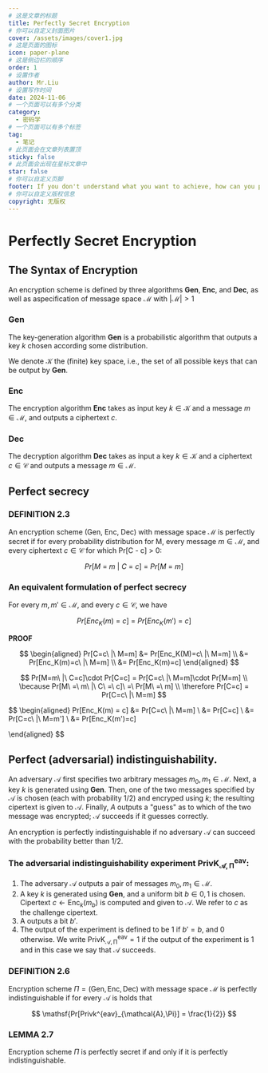```yaml
---
# 这是文章的标题
title: Perfectly Secret Encryption
# 你可以自定义封面图片
cover: /assets/images/cover1.jpg
# 这是页面的图标
icon: paper-plane
# 这是侧边栏的顺序
order: 1
# 设置作者
author: Mr.Liu
# 设置写作时间
date: 2024-11-06
# 一个页面可以有多个分类
category:
  - 密码学
# 一个页面可以有多个标签
tag:
  - 笔记
# 此页面会在文章列表置顶
sticky: false
# 此页面会出现在星标文章中
star: false
# 你可以自定义页脚
footer: If you don't understand what you want to achieve, how can you possibly know when (or if) you have achieved it?
# 你可以自定义版权信息
copyright: 无版权
---
```


# Perfectly Secret Encryption

## The Syntax of Encryption

An encryption scheme is defined by three algorithms **Gen**, **Enc**, and **Dec**, as well as aspecification of message space $\mathcal{M}$ with $|\mathcal{M}| > 1$

### **Gen**

The key-generation algorithm **Gen** is a probabilistic algorithm that outputs a key $k$ chosen according some distribution.

We denote $\mathcal{K}$ the (finite) key space, i.e., the set of all possible keys that can be output by **Gen**.

### **Enc**

The encryption algorithm **Enc** takes as input key $k \in \mathcal{K}$ and a message $m \in \mathcal{M}$, and outputs a ciphertext $c$.

### **Dec**

The decryption algorithm **Dec** takes as input a key $k \in \mathcal{K}$ and a ciphertext $c \in \mathcal{C}$ and outputs a message $m \in \mathcal{M}$.

## Perfect secrecy

### DEFINITION 2.3

An encryption scheme (Gen, Enc, Dec) with message space $\mathcal{M}$ is perfectly secret if for every probability distribution for M, every message $m \in \mathcal{M}$, and every ciphertext $c \in \mathcal{C}$ for which Pr[C - c] > 0:

$$
Pr[M\ =\ m\ |\ C\ =\ c]\ =\ Pr[M\ =\ m]
$$

### An equivalent formulation of perfect secrecy

For every $m, m' \in \mathcal{M}$, and every $c \in \mathcal{C}$, we have

$$
Pr[Enc_K(m)\ =\ c]\ =\ Pr[Enc_K(m')\ =\ c] 
$$

**PROOF**

$$
\begin{aligned}
Pr[C=c\ |\ M=m] &= Pr[Enc_K(M)=c\ |\ M=m] \\
&= Pr[Enc_K(m)=c\ |\ M=m] \\
&= Pr[Enc_K(m)=c]
\end{aligned}
$$

$$
Pr[M=m\ |\ C=c]\cdot Pr[C=c] = Pr[C=c\ |\ M=m]\cdot Pr[M=m] \\
\because Pr[M\ =\ m\ |\ C\ =\ c]\ =\ Pr[M\ =\ m] \\
\therefore Pr[C=c] = Pr[C=c\ |\ M=m]
$$

$$
\begin{aligned}
Pr[Enc_K(m) = c] &= Pr[C=c\ |\ M=m] \\
&= Pr[C=c] \\
&= Pr[C=c\ |\ M=m'] \\
&= Pr[Enc_K(m')=c]

\end{aligned}
$$

## Perfect (adversarial) indistinguishability.

An adversary $\mathcal{A}$ first specifies two arbitrary messages $m_0, m_1 \in \mathcal{M}$.
Next, a key $k$ is generated using **Gen**.
Then, one of the two messages specified by $\mathcal{A}$ is chosen (each with probability 1/2) and encryped using $k$; the resulting cipertext is given to $\mathcal{A}$.
Finally, $A$ outputs a "guess" as to which of the two message was encrypted; $\mathcal{A}$ succeeds if it guesses correctly.

An encryption is perfectly indistinguishable if no adversary $\mathcal{A}$ can succeed with the probability better than 1/2.

### The adversarial indistinguishability experiment $\mathsf{PrivK^{eav}_{\mathcal{A}, \Pi}}$:

1. The adversary $\mathcal{A}$ outputs a pair of messages $m_0, m_1 \in \mathcal{M}$.
2. A key $k$ is generated using **Gen**, and a uniform bit $b \in {0, 1}$ is chosen. Cipertext $c \leftarrow \mathsf{Enc}_k(m_b)$ is computed and given to $\mathcal{A}$. We refer to $c$ as the challenge cipertext.
3. A outputs a bit $b'$.
4. The output of the experiment is defined to be 1 if $b' = b$, and 0 otherwise. We write $\mathsf{PrivK^{eav}_{\mathcal{A}, \Pi}} = 1$ if the output of the experiment is 1 and in this case we say that $\mathcal{A}$ succeeds.

### DEFINITION 2.6

Encryption scheme $\Pi = \mathsf{(Gen,Enc,Dec)}$ with message space $\mathcal{M}$ is perfectly indistinguishable if for every $\mathcal{A}$ is holds that

$$
\mathsf{Pr[Privk^{eav}_{\mathcal{A},\Pi}] = \frac{1}{2}}
$$

### LEMMA 2.7

Encryption scheme $\Pi$ is perfectly secret if and only if it is perfectly indistinguishable.
